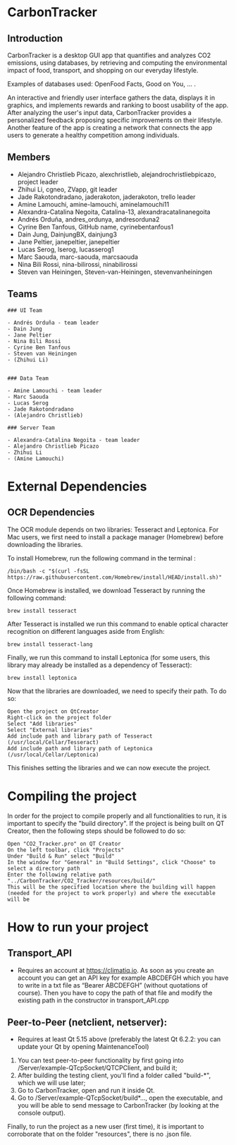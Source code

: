 # CarbonTracker

## Introduction
CarbonTracker is a desktop GUI app that quantifies and analyzes CO2 emissions, using databases, by retrieving and computing the environmental impact
of food, transport, and shopping on our everyday lifestyle.

Examples of databases used: OpenFood Facts, Good on You, ... .

An interactive and friendly user interface gathers the data, displays it in graphics, and implements rewards and ranking to boost usability of the app.
After analyzing the user's input data, CarbonTracker provides a personalized feedback proposing specific improvements on their lifestyle.
Another feature of the app is creating a network that connects the app users to generate a healthy competition among individuals.

## Members

- Alejandro Christlieb Picazo, alexchristlieb, alejandrochristliebpicazo, project leader
- Zhihui Li, cgneo, ZVapp, git leader
- Jade Rakotondradano, jaderakoton, jaderakoton, trello leader
- Amine Lamouchi, amine-lamouchi, aminelamouchi11
- Alexandra-Catalina Negoita, Catalina-13, alexandracatalinanegoita
- Andrés Orduña, andres_ordunya, andresorduna2
- Cyrine Ben Tanfous, GitHub name, cyrinebentanfous1
- Dain Jung, DainjungBX, dainjung3
- Jane Peltier, janepeltier, janepeltier
- Lucas Serog, lserog, lucasserog1
- Marc Saouda, marc-saouda, marcsaouda
- Nina Bili Rossi, nina-bilirossi, ninabilirossi
- Steven van Heiningen, Steven-van-Heiningen, stevenvanheiningen

## Teams

    ### UI Team

    - Andrés Orduña - team leader
    - Dain Jung
    - Jane Peltier
    - Nina Bili Rossi
    - Cyrine Ben Tanfous
    - Steven van Heiningen
    - (Zhihui Li)


    ### Data Team

    - Amine Lamouchi - team leader
    - Marc Saouda
    - Lucas Serog
    - Jade Rakotondradano
    - (Alejandro Christlieb)

    ### Server Team

    - Alexandra-Catalina Negoita - team leader
    - Alejandro Christlieb Picazo
    - Zhihui Li
    - (Amine Lamouchi)


# External Dependencies
## OCR Dependencies

The OCR module depends on two libraries: Tesseract and Leptonica. For Mac users, we first need to install a package manager (Homebrew) before downloading the libraries.

To install Homebrew, run the following command in the terminal :

    /bin/bash -c "$(curl -fsSL https://raw.githubusercontent.com/Homebrew/install/HEAD/install.sh)"

Once Homebrew is installed, we download Tesseract by running the following command: 
    
    brew install tesseract
    
After Tesseract is installed we run this command to enable optical character recognition on different languages aside from English:

    brew install tesseract-lang
    
Finally, we run this command to install Leptonica (for some users, this library may already be installed as a dependency of Tesseract):

    brew install leptonica
    
Now that the libraries are downloaded, we need to specify their path. To do so:

    Open the project on QtCreator
    Right-click on the project folder
    Select "Add libraries"
    Select "External libraries"
    Add include path and library path of Tesseract (/usr/local/Cellar/Tesseract)
    Add include path and library path of Leptonica (/usr/local/Cellar/Leptonica)
    
This finishes setting the libraries and we can now execute the project.

# Compiling the project
In order for the project to compile properly and all functionalities to run, it is important to specify the "build directory". If the project is being built on QT Creator, then the following steps should be followed to do so:

    Open "CO2_Tracker.pro" on QT Creator
    On the left toolbar, click "Projects"
    Under "Build & Run" select "Build"
    In the window for "General" in "Build Settings", click "Choose" to select a directory path
    Enter the following relative path "../CarbonTracker/CO2_Tracker/resources/build/"
    This will be the specified location where the building will happen (needed for the project to work properly) and where the executable will be 
   

# How to run your project
## Transport_API

  - Requires an account at https://climatiq.io. As soon as you create an account you can get an API key for example ABCDEFGH which you have to write in a txt file as 
“Bearer ABCDEFGH” (without quotations of course). Then you have to copy the path of that file and modify the existing path in the constructor in transport_API.cpp  

## Peer-to-Peer (netclient, netserver):
  - Requires at least Qt 5.15 above (preferably the latest Qt 6.2.2: you can update your Qt by opening MaintenanceTool)
  1. You can test peer-to-peer functionality by first going into /Server/example-QTcpSocket/QTCPClient, and build it;
  2. After building the testing client, you'll find a folder called "build-*", which we will use later;
  3. Go to CarbonTracker, open and run it inside Qt.
  4. Go to /Server/example-QTcpSocket/build*..., open the executable, and you will be able to send message to CarbonTracker (by looking at the console output).

Finally, to run the project as a new user (first time), it is important to corroborate that on the folder "resources", there is no .json file.


